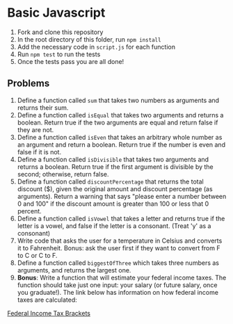 # Basic Javascript

1. Fork and clone this repository
2. In the root directory of this folder, run `npm install`
1. Add the necessary code in `script.js` for each function
2. Run `npm test` to run the tests 
2. Once the tests pass you are all done!

## Problems

1. Define a function called `sum` that takes two numbers as arguments and returns their sum.
1. Define a function called `isEqual` that takes two arguments and returns a boolean. Return true if the two arguments are equal and return false if they are not.
1. Define a function called `isEven` that takes an arbitrary whole number as an argument and return a boolean. Return true if the number is even and false if it is not.
1. Define a function called `isDivisible` that takes two arguments and returns a boolean. Return true if the first argument is divisible by the second; otherwise, return false.
1. Define a function called `discountPercentage` that returns the total discount ($), given the original amount and discount percentage (as arguments). Return a warning that says "please enter a number between 0 and 100" if the discount amount is greater than 100 or less that 0 percent.
1. Define a function called `isVowel` that takes a letter and returns true if the letter is a vowel, and false if the letter is a consonant. (Treat 'y' as a consonant)
1. Write code that asks the user for a temperature in Celsius and converts it to Fahrenheit.  Bonus: ask the user first if they want to convert from F to C or C to F.
1. Define a function called `biggestOfThree` which takes three numbers as arguments, and returns the largest one.
1. **Bonus**: Write a function that will estimate your federal income taxes. The function should take just one input: your salary (or future salary, once you graduate!). The link below has information on how federal income taxes are calculated:

[Federal Income Tax Brackets](http://www.efile.com/tax-service/tax-calculator/tax-brackets/)
